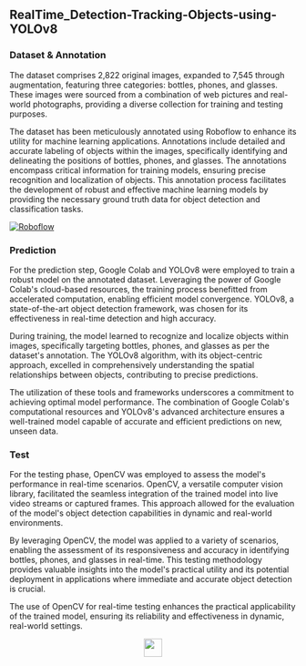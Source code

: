 ## RealTime_Detection-Tracking-Objects-using-YOLOv8


### Dataset & Annotation
<p align="left">

The dataset comprises 2,822 original images, expanded to 7,545 through augmentation, featuring three categories: bottles, phones, and glasses. These images were sourced from a combination of web pictures and real-world photographs, providing a diverse collection for training and testing purposes.

The dataset has been meticulously annotated using Roboflow to enhance its utility for machine learning applications. Annotations include detailed and accurate labeling of objects within the images, specifically identifying and delineating the positions of bottles, phones, and glasses. The annotations encompass critical information for training models, ensuring precise recognition and localization of objects. This annotation process facilitates the development of robust and effective machine learning models by providing the necessary ground truth data for object detection and classification tasks.</p> 

[![Roboflow](https://img.shields.io/badge/Roboflow-Dataset-purple.svg)](https://universe.roboflow.com/projectdeeplearning/project_deeplearning)


### Prediction  

<p align="left">

For the prediction step, Google Colab and YOLOv8 were employed to train a robust model on the annotated dataset. Leveraging the power of Google Colab's cloud-based resources, the training process benefitted from accelerated computation, enabling efficient model convergence. YOLOv8, a state-of-the-art object detection framework, was chosen for its effectiveness in real-time detection and high accuracy.

During training, the model learned to recognize and localize objects within images, specifically targeting bottles, phones, and glasses as per the dataset's annotation. The YOLOv8 algorithm, with its object-centric approach, excelled in comprehensively understanding the spatial relationships between objects, contributing to precise predictions.

The utilization of these tools and frameworks underscores a commitment to achieving optimal model performance. The combination of Google Colab's computational resources and YOLOv8's advanced architecture ensures a well-trained model capable of accurate and efficient predictions on new, unseen data.</p>

### Test

<p align="left">
For the testing phase, OpenCV was employed to assess the model's performance in real-time scenarios. OpenCV, a versatile computer vision library, facilitated the seamless integration of the trained model into live video streams or captured frames. This approach allowed for the evaluation of the model's object detection capabilities in dynamic and real-world environments.

By leveraging OpenCV, the model was applied to a variety of scenarios, enabling the assessment of its responsiveness and accuracy in identifying bottles, phones, and glasses in real-time. This testing methodology provides valuable insights into the model's practical utility and its potential deployment in applications where immediate and accurate object detection is crucial.

The use of OpenCV for real-time testing enhances the practical applicability of the trained model, ensuring its reliability and effectiveness in dynamic, real-world settings.
</p>
    


<p align="center" >
  <a href="https://www.linkedin.com/in/yassine-ourara/" target="blank"><img align="center" src="https://raw.githubusercontent.com/rahuldkjain/github-profile-readme-generator/master/src/images/icons/Social/linked-in-alt.svg" height="32" width="32" /></a> 
</p>

